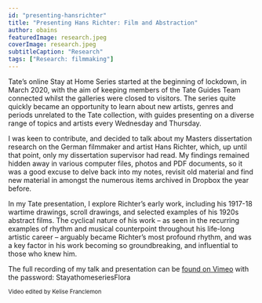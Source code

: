 ```yaml
---
id: "presenting-hansrichter"
title: "Presenting Hans Richter: Film and Abstraction"
author: obains
featuredImage: research.jpeg
coverImage: research.jpeg
subtitleCaption: "Research"
tags: ["Research: filmmaking"]
---
```


Tate’s online Stay at Home Series started at the beginning of lockdown, in March 2020, with the aim of keeping members of the Tate Guides Team connected whilst the galleries were closed to visitors. The series quite quickly became an opportunity to learn about new artists, genres and periods unrelated to the Tate collection, with guides presenting on a diverse range of topics and artists every Wednesday and Thursday.

I was keen to contribute, and decided to talk about my Masters dissertation research on the German filmmaker and artist Hans Richter, which, up until that point, only my dissertation supervisor had read. My findings remained hidden away in various computer files, photos and PDF documents, so it was a good excuse to delve back into my notes, revisit old material and find new material in amongst the numerous items archived in Dropbox the year before. 

In my Tate presentation, I explore Richter’s early work, including his 1917-18 wartime drawings, scroll drawings, and selected examples of his 1920s abstract films. The cyclical nature of his work – as seen in the recurring examples of rhythm and musical counterpoint throughout his life-long artistic career – arguably became Richter’s most profound rhythm, and was a key factor in his work becoming so groundbreaking, and influential to those who knew him.

The full recording of my talk and presentation can be [found on Vimeo](https://vimeo.com/438543120) with the password: StayathomeseriesFlora

<sub>Video edited by Kelise Franclemon</sub>